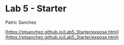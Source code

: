 # Lab 5 - Starter
Patric Sanchez

[https://ptsanchez.github.io/Lab5_Starter/expose.html](https://ptsanchez.github.io/Lab5_Starter/expose.html)